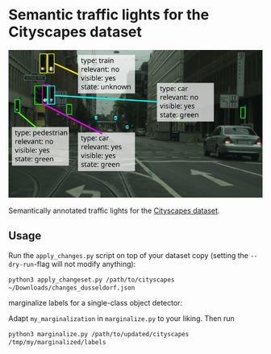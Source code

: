 # Semantic traffic lights for the Cityscapes dataset

![labelling.png](labelling.png)

Semantically annotated traffic lights for the [Cityscapes dataset](https://www.cityscapes-dataset.com/). 

## Usage

Run the `apply_changes.py` script on top of your dataset copy (setting the `--dry-run`-flag will not modify anything):

```
python3 apply_changeset.py /path/to/cityscapes ~/Downloads/changes_dusseldorf.json
```

marginalize labels for a single-class object detector:

Adapt `my_marginalization` in `marginalize.py` to your liking. Then run

```
python3 marginalize.py /path/to/updated/cityscapes /tmp/my/marginalized/labels
```
